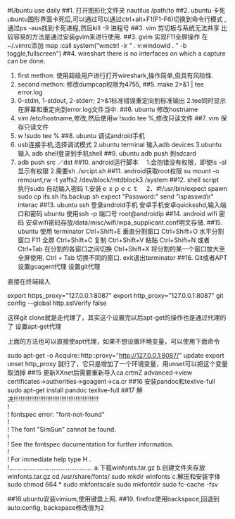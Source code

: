 #Ubuntu use daily
##1. 打开图形化文件夹
nautilus /path/to
##2. ubuntu 卡死
ubuntu图形界面卡死后,可以通过可以通过ctrl+alt+F1(F1-F6)切换到命令行模式
,通过ps -aus找到卡死进程,然后kill -9 进程号
##3. vim 剪切板与系统无法共享
比较容易的方法是通过安装gvim来进行使用.
##3. gvim 实现F11全屏操作
在~/.vimrc添加
map <silent> <F11>  :call system("wmctrl -ir " . v:windowid . " -b toggle,fullscreen")<CR> ##4. wireshart  there is no interfaces on which a capture can be done.
1. first methon: 使用超级用户进行打开wireshark,操作简单,但具有风险性.
2. second methon: 修改dumpcap权限为4755,
##5. make 2>&1 | tee error.log
1. 0-stdin, 1-stdout, 2-stderr; 2>&1标准错误重定向到标准输出
2.tee同时显示在屏幕和重定向到error.log文件当中.
##6. ubuntu 修改hostname
1. vim /etc/hostname,修改,然后使用w !sudo tee %,修改只读文件
##7. vim 保存只读文件
1. w !sudo tee %
##8. ubuntu 调试android手机
1. usb连接手机,选择调试模式
2.ubuntu terminal 输入adb devices
3.ubuntu 输入 adb shell登录到手机shell
##9. ubuntu adb push 到sdcard
1. adb push src ／dst
##10. android运行脚本
　1.会抱错没有权限，即使ls -al 显示有权限
2.需要sh ./srcipt.sh
##11. android获取root权限
su
mount -o remount,rw -t yaffs2 /dev/block/mtdblock3 /system
##12. shell script　执行sudo 自动输入密码
1.安装ｅｘｐｅｃｔ
　2．#!/usr/bin/expect
spawn sudo cp ifs.sh ifs.backup.sh
expect "Password:"
send "ispasswd\r"
interac
##13. ubuntu ssh 登录android手机
安卓手机安卓quicksshd,输入端口和密码
ubuntu 使用ssh -p 端口号 root@androidip
##14. android wifi 密码
安卓wifi密码存放/data/misc/wifi/wpa_supplicant.conf明文存储.
##15. ubuntu 使用 terminator
Ctrl+Shift+E 垂直分割窗口
Ctrl+Shift+O 水平分割窗口
F11 全屏
Ctrl+Shift+C 复制
Ctrl+Shift+V 粘贴
Ctrl+Shift+N 或者 Ctrl+Tab 在分割的各窗口之间切换
Ctrl+Shift+X 将分割的某一个窗口放大至全屏使用.
Ctrl + Tab 切换不同的窗口.
exit退出terminator
##16. Git或者APT设置goagent代理
设置git代理

直接在终端输入

export https_proxy="127.0.0.1:8087"
export http_proxy="127.0.0.1:8087"
git config --global http.sslVerify false

这样git clone就是走代理了，其实这个设置完以后apt-get的操作也是通过代理的了
设置apt-get代理

上面的方法也可以直接使apt代理，如果不想设置环境变量，可以使用下面命令

sudo apt-get -o Acquire::http::proxy="http://127.0.0.1:8087/" update
export unset http_proxy
就行了，它只是增加了一个环境变量，用unset可以把这个变量取消掉
##15 更新XXnet后需要重新导入ca.crtmZ    advanced->view certificates->authorities->goagent->ca.cr
##16 安装pandoc和texlive-full
sudo apt-get install pandoc texlive-full
##17 解决!!!!!!!!!!!!!!!!!!!!!!!!!!!!!!!!!!!!!!!!!!!!!!!!  
!  
! fontspec error: "font-not-found"  
!   
! The font "SimSun" cannot be found.  
!   
! See the fontspec documentation for further information.  
!   
! For immediate help type H <return>.  
!............................................... 
a.下载winfonts.tar.gz
b.创建文件夹存放winfonts.tar.gz
cd /usr/share/fonts/ 
sudo mkdir winfonts
c.解压和安装字体
sudo chmod 664 *
sudo mkfontscale
sudo mkfontdir
sudo fc-cache -fsv

##18.ubuntu安装vimium,使用键盘上网.
##19. firefox使用backspace,回退到auto:config, backspace修改值为2
